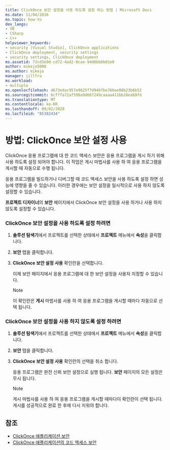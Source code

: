 ```yaml
---
title: ClickOnce 보안 설정을 사용 하도록 설정 하는 방법 | Microsoft Docs
ms.date: 11/04/2016
ms.topic: how-to
dev_langs:
- VB
- CSharp
- C++
helpviewer_keywords:
- security [Visual Studio], ClickOnce applications
- ClickOnce deployment, security settings
- security settings, ClickOnce deployment
ms.assetid: 73cd3e9d-cd72-4ad2-8cae-94d6bb6b01e0
author: mikejo5000
ms.author: mikejo
manager: jillfra
ms.workload:
- multiple
ms.openlocfilehash: d673edac957e9625f7d948fbe766ee08b23b6b52
ms.sourcegitcommit: 6cfffa72af599a9d667249caaaa411bb28ea69fd
ms.translationtype: MT
ms.contentlocale: ko-KR
ms.lasthandoff: 09/02/2020
ms.locfileid: "85382434"
---
```

# <a name="how-to-enable-clickonce-security-settings"></a>방법: ClickOnce 보안 설정 사용
ClickOnce 응용 프로그램에 대 한 코드 액세스 보안은 응용 프로그램을 게시 하기 위해 사용 하도록 설정 되어야 합니다. 이 작업은 게시 마법사를 사용 하 여 응용 프로그램을 게시할 때 자동으로 수행 됩니다.

 응용 프로그램을 빌드하거나 디버그할 때 코드 액세스 보안을 사용 하도록 설정 하면 성능에 영향을 줄 수 있습니다. 이러한 경우에는 보안 설정을 일시적으로 사용 하지 않도록 설정할 수 있습니다.

 **프로젝트 디자이너**의 **보안** 페이지에서 ClickOnce 보안 설정을 사용 하거나 사용 하지 않도록 설정할 수 있습니다.

### <a name="to-enable-clickonce-security-settings"></a>ClickOnce 보안 설정을 사용 하도록 설정 하려면

1. **솔루션 탐색기**에서 프로젝트를 선택한 상태에서 **프로젝트** 메뉴에서 **속성**을 클릭합니다.

2. **보안** 탭을 클릭합니다.

3. **ClickOnce 보안 설정 사용** 확인란을 선택합니다.

     이제 보안 페이지에서 응용 프로그램에 대 한 보안 설정을 사용자 지정할 수 있습니다.

    > [!NOTE]
    > 이 확인란은 **게시** 마법사를 사용 하 여 응용 프로그램을 게시할 때마다 자동으로 선택 됩니다.

### <a name="to-disable-clickonce-security-settings"></a>ClickOnce 보안 설정을 사용 하지 않도록 설정 하려면

1. **솔루션 탐색기**에서 프로젝트를 선택한 상태에서 **프로젝트** 메뉴에서 **속성**을 클릭합니다.

2. **보안** 탭을 클릭합니다.

3. **ClickOnce 보안 설정 사용** 확인란의 선택을 취소 합니다.

     응용 프로그램은 완전 신뢰 보안 설정으로 실행 됩니다. **보안** 페이지의 모든 설정은 무시 됩니다.

    > [!NOTE]
    > 게시 마법사를 사용 하 여 응용 프로그램을 게시할 때마다이 확인란이 선택 됩니다. 게시를 성공적으로 완료 한 후에 다시 지워야 합니다.

## <a name="see-also"></a>참조
- [ClickOnce 애플리케이션 보안](../deployment/securing-clickonce-applications.md)
- [ClickOnce 애플리케이션의 코드 액세스 보안](../deployment/code-access-security-for-clickonce-applications.md)
